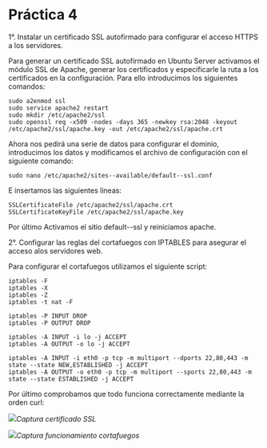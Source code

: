 **Práctica 4**
==============

1°. Instalar un certificado SSL autofirmado para configurar el acceso HTTPS a los servidores.

Para generar un certificado SSL autofirmado en Ubuntu Server activamos el módulo SSL de Apache, generar los certificados y especificarle la ruta a los certificados en la configuración. Para ello introducimos los siguientes comandos:
```shell
sudo a2enmod ssl
sudo service apache2 restart
sudo mkdir /etc/apache2/ssl
sudo openssl req -x509 -nodes -days 365 -newkey rsa:2048 -keyout /etc/apache2/ssl/apache.key -out /etc/apache2/ssl/apache.crt
```
Ahora nos pedirá una serie de datos para configurar el dominio, introducimos los datos y modificamos el archivo de configuración con el siguiente comando:
```shell
sudo nano /etc/apache2/sites--available/default--ssl.conf
```
E insertamos las siguientes lineas:
```shell
SSLCertificateFile /etc/apache2/ssl/apache.crt 
SSLCertificateKeyFile /etc/apache2/ssl/apache.key
```
Por último Activamos el sitio default--ssl y reiniciamos apache.

2°. Configurar las reglas del cortafuegos con IPTABLES para asegurar el acceso alos servidores web.

Para configurar el cortafuegos utilizamos el siguiente script:
```script
iptables -F
iptables -X
iptables -Z
iptables -t nat -F

iptables -P INPUT DROP
iptables -P OUTPUT DROP

iptables -A INPUT -i lo -j ACCEPT
iptables -A OUTPUT -o lo -j ACCEPT

iptables -A INPUT -i eth0 -p tcp -m multiport --dports 22,80,443 -m state --state NEW,ESTABLISHED -j ACCEPT
iptables -A OUTPUT -o eth0 -p tcp -m multiport --sports 22,80,443 -m state --state ESTABLISHED -j ACCEPT
```
Por último comprobamos que todo funciona correctamente mediante la orden curl:

<img src="https://github.com/carrodlo94/SWAP/blob/master/practica4/Captura%20de%20pantalla%202017-05-04%20a%20las%2012.13.45.png">*Captura certificado SSL*


<img src="https://github.com/carrodlo94/SWAP/blob/master/practica4/Captura%20de%20pantalla%202017-05-04%20a%20las%2012.09.32.png">*Captura funcionamiento cortafuegos*

